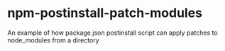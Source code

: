# npm-postinstall-patch-modules
An example of how package.json postinstall script can apply patches to node_modules from a directory
